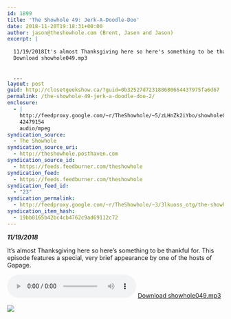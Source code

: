 ```yaml
---
id: 1899
title: 'The Showhole 49: Jerk-A-Doodle-Doo'
date: 2018-11-20T19:18:31+00:00
author: jason@theshowhole.com (Brent, Jasen and Jason)
excerpt: |
  
  11/19/2018It's almost Thanksgiving here so here's something to be thankful for. This episode features a special, very brief appearance by one of the hosts of Gapage.
  Download showhole049.mp3
  
  
  ...
layout: post
guid: http://closetgeekshow.ca/?guid=0b32527d723188680664437975fa6d67
permalink: /the-showhole-49-jerk-a-doodle-doo-2/
enclosure:
  - |
    http://feedproxy.google.com/~r/TheShowhole/~5/zLHnZk2iYbo/showhole049.mp3
    42479154
    audio/mpeg
syndication_source:
  - The Showhole
syndication_source_uri:
  - http://theshowhole.posthaven.com
syndication_source_id:
  - https://feeds.feedburner.com/theshowhole
syndication_feed:
  - https://feeds.feedburner.com/theshowhole
syndication_feed_id:
  - "23"
syndication_permalink:
  - http://feedproxy.google.com/~r/TheShowhole/~3/3lkuoss_otg/the-showhole-49-jerk-a-doodle-doo
syndication_item_hash:
  - 19bb0165b42bc4cb4762c9ad69112c72
---
```

<div class="posthaven-post-body">
  <p>
    <b><i>11/19/2018</i></b>
  </p>
  
  <p>
    It&#8217;s almost Thanksgiving here so here&#8217;s something to be thankful for. This episode features a special, very brief appearance by one of the hosts of Gapage.
  </p>
  
  <p>
    <div class="posthaven-file posthaven-file-audio posthaven-file-state-processed" id="posthaven_audio_2170775" >
      <audio controls src="https://phaven-prod.s3.amazonaws.com/files/audio_part/asset/2170775/svmyIXkvrmR9Gs-aRgN6bQDoK5k/showhole049.mp3" type="audio/mpeg"></audio> <a class="posthaven-file-download" download href="https://phaven-prod.s3.amazonaws.com/files/audio_part/asset/2170775/svmyIXkvrmR9Gs-aRgN6bQDoK5k/showhole049.mp3">Download showhole049.mp3</a>
    </div>
  </p>
  
  <div class="posthaven-gallery" id="posthaven_gallery[1360642]">
    <p class="posthaven-file posthaven-file-image posthaven-file-state-processed">
      <img class="posthaven-gallery-image" src="https://phaven-prod.s3.amazonaws.com/files/image_part/asset/2170776/z9OXphs0YIA7y3uFsg3TYRLWrts/medium_WKRP.jpg" data-posthaven-state='processed'
data-medium-src='https://phaven-prod.s3.amazonaws.com/files/image_part/asset/2170776/z9OXphs0YIA7y3uFsg3TYRLWrts/medium_WKRP.jpg'
data-medium-width='599'
data-medium-height='464'
data-large-src='https://phaven-prod.s3.amazonaws.com/files/image_part/asset/2170776/z9OXphs0YIA7y3uFsg3TYRLWrts/large_WKRP.jpg'
data-large-width='599'
data-large-height='464'
data-thumb-src='https://phaven-prod.s3.amazonaws.com/files/image_part/asset/2170776/z9OXphs0YIA7y3uFsg3TYRLWrts/thumb_WKRP.jpg'
data-thumb-width='200'
data-thumb-height='200'
data-xlarge-src='https://phaven-prod.s3.amazonaws.com/files/image_part/asset/2170776/z9OXphs0YIA7y3uFsg3TYRLWrts/xlarge_WKRP.jpg'
data-xlarge-width='599'
data-xlarge-height='464'
data-orig-src='https://phaven-prod.s3.amazonaws.com/files/image_part/asset/2170776/z9OXphs0YIA7y3uFsg3TYRLWrts/WKRP.jpg'
data-orig-width='599'
data-orig-height='464'
data-posthaven-id='2170776' />
    </p></p>
  </div></p>
</div>